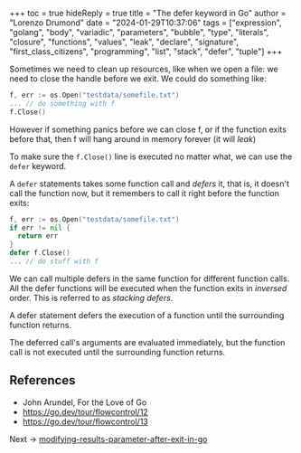 +++
toc = true
hideReply = true
title = "The defer keyword in Go"
author = "Lorenzo Drumond"
date = "2024-01-29T10:37:06"
tags = ["expression",  "golang",  "body",  "variadic",  "parameters",  "bubble",  "type",  "literals",  "closure",  "functions",  "values",  "leak",  "declare",  "signature",  "first_class_citizens",  "programming",  "list",  "stack",  "defer",  "tuple"]
+++


Sometimes we need to clean up resources, like when we open a file: we need to close the handle before we exit. We could do something like:
```go
f, err := os.Open("testdata/somefile.txt")
... // do something with f
f.Close()
```

However if something panics before we can close f, or if the function exits before that, then f will hang around in memory forever (it will _leak_)

To make sure the `f.Close()` line is executed no matter what, we can use the `defer` keyword.

A `defer` statements takes some function call and _defers_ it, that is, it doesn't call the function now, but it remembers to call it right before the function exits:

```go
f, err := os.Open("testdata/somefile.txt")
if err != nil {
  return err
}
defer f.Close()
... // do stuff with f
```

We can call multiple defers in the same function for different function calls. All the defer functions will be executed when the function exits in _inversed_ order. This is referred to as _stacking defers_.

A defer statement defers the execution of a function until the surrounding function returns.

The deferred call's arguments are evaluated immediately, but the function call is not executed until the surrounding function returns.


## References
- John Arundel, For the Love of Go
- https://go.dev/tour/flowcontrol/12
- https://go.dev/tour/flowcontrol/13

Next -> [modifying-results-parameter-after-exit-in-go](/wiki/modifying-results-parameter-after-exit-in-go/)

